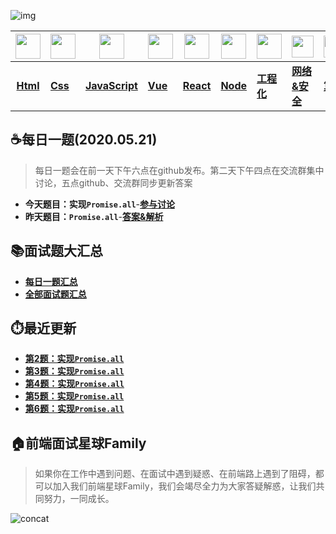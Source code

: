 ![img](http://smartlive.site/t1.png)

| <img src="http://smartlive.site/html3.png" width="40px" > | <img src="http://smartlive.site/css3.jpg" width="40px" > | <img src="http://smartlive.site/js3.png" width="40px" > | <img src="http://smartlive.site/vue.svg" width="40px" > | <img src="http://smartlive.site/react1.png" width="40px" > | <img src="http://smartlive.site/node1.png" width="40px" > | <img src="http://smartlive.site/webpack.svg" width="40px" > | <img src="http://smartlive.site/http1.png" width="35px" > | <img src="http://smartlive.site/algorithm1.png" width="35px" > | <img src="http://smartlive.site/code.png" width="40px" > | <img src="http://smartlive.site/other.png" width="38px" > |
| :------------------------------------------------------: | ------------------------------------------------------- | ------------------------------------------------------ | ------------------------------------------------------- | --------------------------------------------------------- | :------------------------------------------------------: | ----------------------------------------------------------- | -------------------------------------------------------- | ------------------------------------------------------------ | --------------------------------------------------------- | --------------------------------------------------------- |
|                        **[Html](https://github.com/lgwebdream/FE-Interview-Planet/blob/master/summarry/html.md)**                        | **[Css](https://github.com/lgwebdream/FE-Interview-Planet/blob/master/summarry/css.md)**                                                 | **[JavaScript](https://github.com/lgwebdream/FE-Interview-Planet/blob/master/summarry/javascript.md)**                                         | **[Vue](https://github.com/lgwebdream/FE-Interview-Planet/blob/master/summarry/vue.md)**                                                 | **[React](https://github.com/lgwebdream/FE-Interview-Planet/blob/master/summarry/react.md)**                                                 |                         **[Node](https://github.com/lgwebdream/FE-Interview-Planet/blob/master/summarry/node.md)**                         | **[工程化](https://github.com/lgwebdream/FE-Interview-Planet/blob/master/summarry/webpack.md)**                                                  | **[网络&安全](https://github.com/lgwebdream/FE-Interview-Planet/blob/master/summarry/http.md)**                                            | **[算法](https://github.com/lgwebdream/FE-Interview-Planet/blob/master/summarry/algorithm.md)**                                                     | **[编程题](https://github.com/lgwebdream/FE-Interview-Planet/blob/master/summarry/program.md)**                                                | **[其它](https://github.com/lgwebdream/FE-Interview-Planet/blob/master/summarry/other.md)**                                                  |

## ☕每日一题(2020.05.21)

> 每日一题会在前一天下午六点在github发布。第二天下午四点在交流群集中讨论，五点github、交流群同步更新答案

- **今天题目：实现`Promise.all`**-**[参与讨论](https://github.com/lgwebdream/FE-Interview-Planet/issues/2)**
- **昨天题目：`Promise.all`**-**[答案&解析](https://github.com/lgwebdream/FE-Interview-Planet/issues/2)**

## 📚面试题大汇总

- **[每日一题汇总](https://github.com/lgwebdream/FE-Interview-Planet/blob/master/summarry/daily.md)**
- **[全部面试题汇总](https://github.com/lgwebdream/FE-Interview-Planet/blob/master/summarry/all.md)**

## ⏱️最近更新

- **[第2题：实现`Promise.all`](https://github.com/lgwebdream/FE-Interview-Planet/issues/1)**
- **[第3题：实现`Promise.all`](https://github.com/lgwebdream/FE-Interview-Planet/issues/1)**
- **[第4题：实现`Promise.all`](https://github.com/lgwebdream/FE-Interview-Planet/issues/1)**
- **[第5题：实现`Promise.all`](https://github.com/lgwebdream/FE-Interview-Planet/issues/1)**
- **[第6题：实现`Promise.all`](https://github.com/lgwebdream/FE-Interview-Planet/issues/1)**

## 🏠前端面试星球Family

> 如果你在工作中遇到问题、在面试中遇到疑惑、在前端路上遇到了阻碍，都可以加入我们前端星球Family，我们会竭尽全力为大家答疑解惑，让我们共同努力，一同成长。

![concat](http://smartlive.site/concat.jpg)

